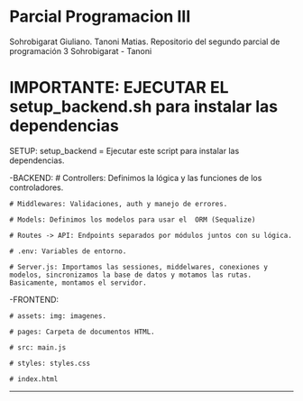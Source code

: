 # Parcial Programacion III
Sohrobigarat Giuliano. Tanoni Matias.
Repositorio del segundo parcial de programación 3 Sohrobigarat - Tanoni

# IMPORTANTE: EJECUTAR EL setup_backend.sh para instalar las dependencias

SETUP: setup_backend = Ejecutar este script para instalar las dependencias.

-BACKEND:
    # Controllers: Definimos la lógica y las funciones de los controladores.

    # Middlewares: Validaciones, auth y manejo de errores.

    # Models: Definimos los modelos para usar el  ORM (Sequalize)

    # Routes -> API: Endpoints separados por módulos juntos con su lógica.

    # .env: Variables de entorno.

    # Server.js: Importamos las sessiones, middelwares, conexiones y modelos, sincronizamos la base de datos y motamos las rutas. Basicamente, montamos el servidor.

-FRONTEND:

    # assets: img: imagenes.

    # pages: Carpeta de documentos HTML.

    # src: main.js

    # styles: styles.css
    
    # index.html
    
--------------

